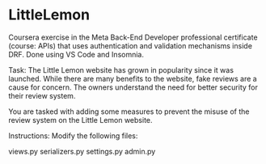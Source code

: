 # LittleLemon

Coursera exercise in the Meta Back-End Developer professional certificate (course: APIs) that 
uses authentication and validation mechanisms inside DRF. Done using VS Code and Insomnia. 

Task: 
The Little Lemon website has grown in popularity since it was launched. 
While there are many benefits to the website, fake reviews are a cause for concern. 
The owners understand the need for better security for their review system. 

You are tasked with adding some measures to prevent the misuse 
of the review system on the Little Lemon website.

Instructions: 
Modify the following files:

views.py
serializers.py
settings.py
admin.py 
